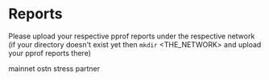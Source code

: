 # Reports

Please upload your respective pprof reports under the respective network (if your directory doesn't
exist yet then `mkdir` <THE_NETWORK> and upload your pprof reports there)

mainnet
ostn
stress
partner

